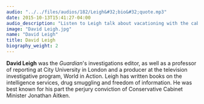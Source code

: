 ```yaml
---
audio: "../../files/audios/182/Leigh&#32;bio&#32;quote.mp3" 
date: 2015-10-13T15:41:27-04:00
audio_description: "Listen to Leigh talk about vacationing with the cables."
image: "David Leigh.jpg" 
name: "David Leigh"
title: David Leigh
biography_weight: 2
---
```


<strong>David Leigh</strong> was the <em>Guardian</em>&#39;s investigations editor, 
as well as a professor of reporting at City University in London and a producer at 
the television investigative program, World in Action. Leigh has written books on the 
intelligence services, drug smuggling and freedom of information. He was best known 
for his part the perjury conviction of Conservative Cabinet Minister Jonathan Aitken.
